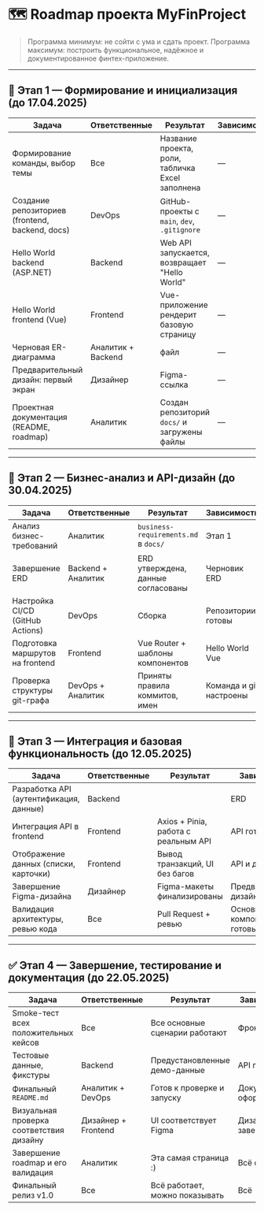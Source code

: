 # 🗺️ Roadmap проекта MyFinProject

> Программа минимум: не сойти с ума и сдать проект. Программа максимум: построить функциональное, надёжное и документированное финтех-приложение.

---

## 🔰 Этап 1 — Формирование и инициализация (до 17.04.2025)

| Задача | Ответственные | Результат | Зависимости |
|-------|----------------|-----------|-------------|
| Формирование команды, выбор темы | Все | Название проекта, роли, табличка Excel заполнена | — |
| Создание репозиториев (frontend, backend, docs) | DevOps | GitHub-проекты с `main`, `dev`, `.gitignore`| — |
| Hello World backend (ASP.NET) | Backend | Web API запускается, возвращает "Hello World" | — |
| Hello World frontend (Vue) | Frontend | Vue-приложение рендерит базовую страницу | — |
| Черновая ER-диаграмма | Аналитик + Backend | файл | — |
| Предварительный дизайн: первый экран | Дизайнер | Figma-ссылка | — |
| Проектная документация (README, roadmap) | Аналитик | Создан репозиторий `docs/` и загружены файлы | — |

---

## 📍 Этап 2 — Бизнес-анализ и API-дизайн (до 30.04.2025)

| Задача | Ответственные | Результат | Зависимости |
|--------|----------------|-----------|-------------|
| Анализ бизнес-требований | Аналитик | `business-requirements.md` в `docs/` | Этап 1 |
| Завершение ERD | Backend + Аналитик | ERD утверждена, данные согласованы | Черновик ERD |
| Настройка CI/CD (GitHub Actions) | DevOps | Сборка | Репозитории готовы |
| Подготовка маршрутов на frontend | Frontend | Vue Router + шаблоны компонентов | Hello World Vue |
| Проверка структуры git-графа | DevOps + Аналитик | Приняты правила коммитов, имен | Команда и git настроены |

---

## 🔨 Этап 3 — Интеграция и базовая функциональность (до 12.05.2025)

| Задача | Ответственные | Результат | Зависимости |
|--------|----------------|-----------|-------------|
| Разработка API (аутентификация, данные) | Backend |  | ERD |
| Интеграция API в frontend | Frontend | Axios + Pinia, работа с реальным API | API готов |
| Отображение данных (списки, карточки) | Frontend | Вывод транзакций, UI без багов | API и данные |
| Завершение Figma-дизайна | Дизайнер | Figma-макеты финализированы | Предварительный дизайн |
| Валидация архитектуры, ревью кода | Все | Pull Request + ревью | Основные компоненты готовы |

---

## ✅ Этап 4 — Завершение, тестирование и документация (до 22.05.2025)

| Задача | Ответственные | Результат | Зависимости |
|--------|----------------|-----------|-------------|
| Smoke-тест всех положительных кейсов | Все | Все основные сценарии работают | Фронт + бэк |
| Тестовые данные, фикстуры | Backend | Предустановленные демо-данные | API готов |
| Финальный `README.md` | Аналитик + DevOps | Готов к проверке и запуску | Документация оформлена |
| Визуальная проверка соответствия дизайну | Дизайнер + Frontend | UI соответствует Figma | Дизайн завершён |
| Завершение roadmap и его валидация | Аналитик | Эта самая страница :) | Всё остальное |
| Финальный релиз v1.0 | Все | Всё работает, можно показывать | Всё |
